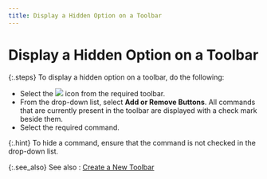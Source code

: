 ```yaml
---
title: Display a Hidden Option on a Toolbar
---
```


# Display a Hidden Option on a Toolbar


{:.steps}
To display a hidden option on a toolbar,  do the following:

- Select the  ![]({{site.eml_baseurl}}/img/email_dropdown_arrow.gif) icon from the required toolbar.
- From the drop-down  list, select **Add or Remove Buttons**.  All commands that are currently present in the toolbar are displayed with  a check mark beside them.
- Select the  required command.



{:.hint}
To hide a command, ensure that the command  is not checked in the drop-down list<font style="font-family: Verdana;" face="verdana">.</font>


{:.see_also}
See also
: [Create a New  Toolbar]({{site.eml_baseurl}}/misc/create_a_new_toolbar.html)
